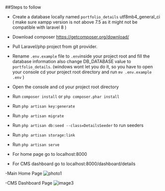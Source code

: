 ##Steps to follow
- Create a database locally named `portfolio_details` utf8mb4_general_ci ( make sure xampp version is not above 7.5 as it might not be compatible with laravel 8 )
- Download composer https://getcomposer.org/download/
- Pull Laravel/php project from git provider.
- Rename `.env.example` file to `.env`inside your project root and fill the database information also change DB_DATABASE value to   
  `portfolio_details`.
  (windows wont let you do it, so you have to open your console cd your project root directory and run `mv .env.example .env` )
- Open the console and cd your project root directory
- Run `composer install` or ```php composer.phar install```
- Run `php artisan key:generate` 
- Run `php artisan migrate`
- Run `php artisan db:seed --class=DetailsSeeder` to run seeders
- Run `php artisan storage:link`
- Run `php artisan serve`

- For home page go to localhost:8000
- For CMS dashboard go to localhost:8000/dashboard/details

-Main Home Page
![photo1](https://user-images.githubusercontent.com/45659367/233794697-7dc56335-0499-4a6f-bdd1-2a0f5f75ed83.jpg)

-CMS Dashboard Page
![image3](https://user-images.githubusercontent.com/45659367/233890082-0f4d51db-4a0a-4b44-9c30-4492ce6a6497.PNG)
